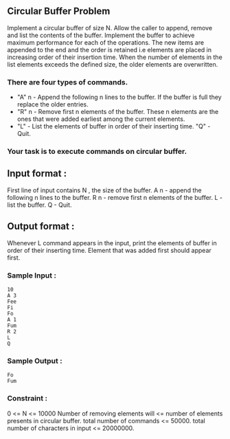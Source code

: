 
  
## Circular Buffer Problem
Implement a circular buffer of size N. Allow the caller to append, remove and list the contents of the buffer. Implement the buffer to achieve maximum performance for each of the operations.
The new items are appended to the end and the order is retained i.e elements are placed in increasing order of their insertion time. When the number of elements in the list elements exceeds the defined size, the older elements are overwritten.
 
 
### There are four types of commands.
 

 - "A"  n -  Append the following n lines to the buffer. If the buffer
   is full they replace the older entries. 
  - "R"  n -  Remove first n elements of the buffer. These n elements are the ones that were added earliest among the current elements. 
  - "L"   - List the elements of
   buffer in order of their inserting time. 
   "Q"  - Quit.

 
### Your task is to execute commands on circular buffer.
 
## Input format :
 
First line of input contains N ,  the size of the buffer.
A n  - append the following n lines to the buffer.
R n - remove first n elements of the buffer.
L - list the buffer.
Q - Quit.
 
## Output format :
 
Whenever  L command appears in the input, print the elements of buffer in order of their inserting time. Element that was added first should appear first. 
 
### Sample Input :
 

    10
    A 3
    Fee
    Fi
    Fo
    A 1
    Fum
    R 2
    L
    Q

 
### Sample Output :
 

    Fo
    Fum

 
### Constraint :
 
0 <= N <= 10000
Number of removing elements will <= number of elements presents in circular buffer.
total number of commands <= 50000.
total number of characters in input <= 20000000.
